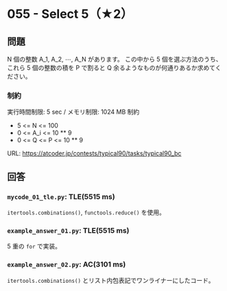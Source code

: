 # 055 - Select 5（★2）

## 問題

N 個の整数 A_1, A_2, ⋯, A_N があります。 この中から 5 個を選ぶ方法のうち、これら 5 個の整数の積を P で割ると Q 余るようなものが何通りあるか求めてください。

### 制約

実行時間制限: 5 sec / メモリ制限: 1024 MB
制約
- 5 <= N <= 100
- 0 <= A_i <= 10 ** 9
- 0 <= Q <= P <= 10 ** 9

URL: https://atcoder.jp/contests/typical90/tasks/typical90_bc

## 回答

### `mycode_01_tle.py`: TLE(5515 ms)

`itertools.combinations()`, `functools.reduce()` を使用。

### `example_answer_01.py`: TLE(5515 ms)

5 重の `for` で実装。

### `example_answer_02.py`: AC(3101 ms)

`itertools.combinations()` とリスト内包表記でワンライナーにしたコード。
